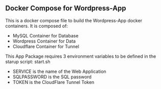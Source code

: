 ## Docker Compose for Wordpress-App

This is a docker compose file to build the Wordpress-App docker containers.
It is composed of:
- MySQL Container for Database
- Wordpress Container for Data
- Cloudflare Container for Tunnel

This App Package requires 3 environment variables to be defined in the starup script: start.sh
- SERVICE is the name of the Web Application
- SQLPASSWORD is the SQL password
- TOKEN is the CloudFlare Tunnel Token

